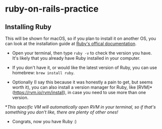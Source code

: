 # ruby-on-rails-practice

## Installing Ruby

This will be shown for macOS, so if you plan to install it on another OS, you can look at the installation guide at [Ruby's offical documentation](https://www.ruby-lang.org/en/documentation/installation/).

- Open your terminal, then type `ruby -v` to check the version you have. It's likely that you already have Ruby installed in your computer.

- If you don't have it, or would like the latest version of Ruby, you can use homebrew: `brew install ruby`.

- Optionally (I say this because it was honestly a pain to get, but seems worth it), you can also install a version manager for Ruby, like [RVM]\*(https://rvm.io/rvm/install), in case you need to use more than one version.

\*_This specific VM will automatically open RVM in your terminal, so if that's something you don't like, there are plenty of other ones!_

- Congrats, now you have Ruby :)
